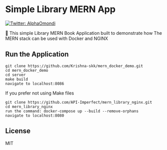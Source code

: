 # Simple Library MERN App

<p>
  <a href="https://twitter.com/AlphaOmondi" target="_blank">
    <img alt="Twitter: AlphaOmondi" src="https://img.shields.io/twitter/follow/AlphaOmondi.svg?style=social" />
  </a>
</p>

👋 This simple Library MERN Book Application built to demonstrate how The MERN stack can be used with Docker and NGINX

## Run the Application

```
git clone https://github.com/Krishna-skk/mern_docker_demo.git
cd mern_docker_demo
cd server
make build
navigate to localhost:8086
```




If you prefer not using Make files

```
git clone https://github.com/API-Imperfect/mern_library_nginx.git
cd mern_library_nginx
run the command: docker-compose up --build --remove-orphans
navigate to localhost:8080
```

## License

MIT
